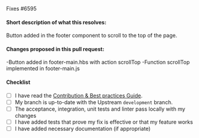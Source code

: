 <!-- 
(Thanks for sending a pull request! Please make sure you click the link above to view the contribution guidelines, then fill out the blanks below.)
-->

<!-- Add the issue number that is fixed by this PR (In the form Fixes #123) -->

Fixes #6595

#### Short description of what this resolves:
Button added in the footer component to scroll to the top of the page.


#### Changes proposed in this pull request:
-Button added in footer-main.hbs with action scrollTop
-Function scrollTop implemented in footer-main.js

#### Checklist

- [ ] I have read the [Contribution & Best practices Guide](https://blog.fossasia.org/open-source-developer-guide-and-best-practices-at-fossasia).
- [ ] My branch is up-to-date with the Upstream `development` branch.
- [ ] The acceptance, integration, unit tests and linter pass locally with my changes <!-- use `ember test` to run all the tests -->
- [ ] I have added tests that prove my fix is effective or that my feature works
- [ ] I have added necessary documentation (if appropriate)

